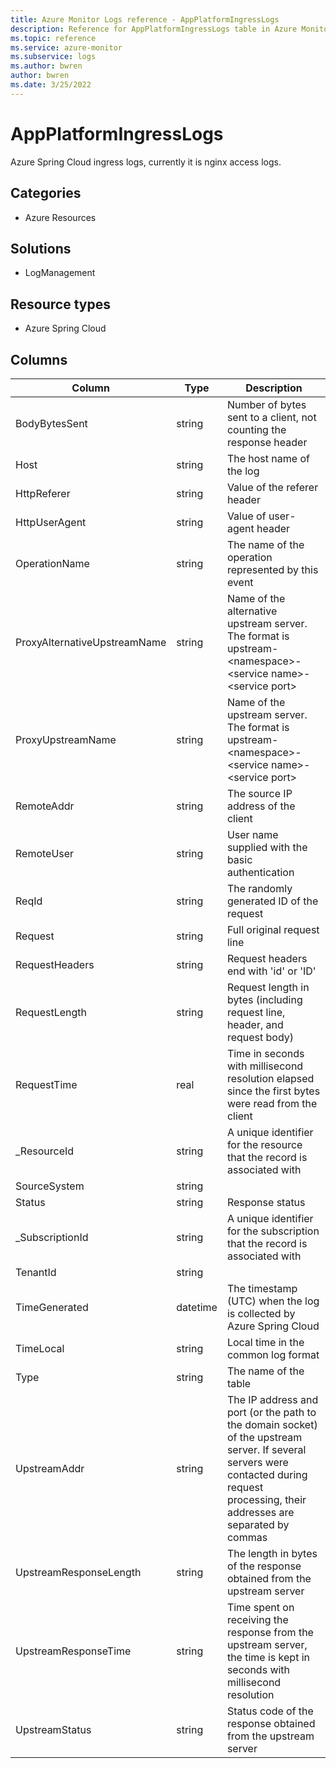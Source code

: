 ```yaml
---
title: Azure Monitor Logs reference - AppPlatformIngressLogs
description: Reference for AppPlatformIngressLogs table in Azure Monitor Logs.
ms.topic: reference
ms.service: azure-monitor
ms.subservice: logs
ms.author: bwren
author: bwren
ms.date: 3/25/2022
---
```


# AppPlatformIngressLogs

 Azure Spring Cloud ingress logs, currently it is nginx access logs.

## Categories

- Azure Resources
## Solutions

- LogManagement
## Resource types

- Azure Spring Cloud




## Columns

| Column | Type | Description |
| --- | --- | --- |
| BodyBytesSent | string | Number of bytes sent to a client, not counting the response header |
| Host | string | The host name of the log |
| HttpReferer | string | Value of the referer header |
| HttpUserAgent | string | Value of user-agent header |
| OperationName | string | The name of the operation represented by this event |
| ProxyAlternativeUpstreamName | string | Name of the alternative upstream server. The format is upstream-&lt;namespace&gt;-&lt;service name&gt;-&lt;service port&gt; |
| ProxyUpstreamName | string | Name of the upstream server. The format is upstream-&lt;namespace&gt;-&lt;service name&gt;-&lt;service port&gt; |
| RemoteAddr | string | The source IP address of the client |
| RemoteUser | string | User name supplied with the basic authentication |
| ReqId | string | The randomly generated ID of the request |
| Request | string | Full original request line |
| RequestHeaders | string | Request headers end with 'id' or 'ID' |
| RequestLength | string | Request length in bytes (including request line, header, and request body) |
| RequestTime | real | Time in seconds with millisecond resolution elapsed since the first bytes were read from the client |
| _ResourceId | string | A unique identifier for the resource that the record is associated with |
| SourceSystem | string |  |
| Status | string | Response status |
| _SubscriptionId | string | A unique identifier for the subscription that the record is associated with |
| TenantId | string |  |
| TimeGenerated | datetime | The timestamp (UTC) when the log is collected by Azure Spring Cloud |
| TimeLocal | string | Local time in the common log format |
| Type | string | The name of the table |
| UpstreamAddr | string | The IP address and port (or the path to the domain socket) of the upstream server. If several servers were contacted during request processing, their addresses are separated by commas |
| UpstreamResponseLength | string | The length in bytes of the response obtained from the upstream server |
| UpstreamResponseTime | string | Time spent on receiving the response from the upstream server, the time is kept in seconds with millisecond resolution |
| UpstreamStatus | string | Status code of the response obtained from the upstream server |
